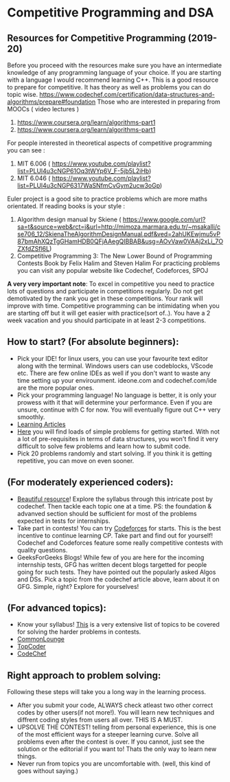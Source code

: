 # Competitive Programming and DSA

## Resources for Competitive Programming (2019-20)
Before you proceed with the resources make sure you have an intermediate knowledge of any programming language of your choice.
If you are starting with a language I would recommend learning C++.  This is a good resource to prepare for competitive. It has theory as well as problems you can do topic wise.  https://www.codechef.com/certification/data-structures-and-algorithms/prepare#foundation Those who are interested in preparing from MOOCs ( video lectures ) 
1.  https://www.coursera.org/learn/algorithms-part1
2.  https://www.coursera.org/learn/algorithms-part1

For people interested in theoretical aspects of competitive programming you can see :
1.  MIT 6.006 ( https://www.youtube.com/playlist?list=PLUl4u3cNGP61Oq3tWYp6V_F-5jb5L2iHb)
2.  MIT 6.046 ( https://www.youtube.com/playlist?list=PLUl4u3cNGP6317WaSNfmCvGym2ucw3oGp)

Euler project is a good site to practice problems which are more maths orientated.
If reading books is your style :
1.  Algorithm design manual by Skiene
( https://www.google.com/url?sa=t&source=web&rct=j&url=http://mimoza.marmara.edu.tr/~msakalli/cse706_12/SkienaTheAlgorithmDesignManual.pdf&ved=2ahUKEwjmu5vP87bmAhXQzTgGHamHDB0QFjAAegQIBBAB&usg=AOvVaw0VAAj2xLi_7OZXfdZSfl6L)
2.  Competitive Programming 3: The New Lower Bound of Programming Contests Book by Felix Halim and Steven Halim
For practicing problems you can visit any popular website like Codechef, Codeforces, SPOJ

**A very very important note**: To excel in competitive you need to practice lots of questions and participate in competitions regularly. Do not get demotivated by the rank you get in these competitions. Your rank will improve with time. Competitive programming can be intimidating
when you are starting off but it will get easier with practice(sort of..). You have a 2 week vacation and you should participate in at least 2-3 competitions.


## How to start? (For absolute beginners):
-  Pick your IDE! for linux users, you can use your favourite text editor along with the terminal. Windows users can use codeblocks, VScode etc. There are few online IDEs as well if you don't want to waste any time setting up your envirounment. ideone.com and codechef.com/ide are the more popular ones.
- Pick your programming language! No language is better, it is only your prowess with it that will determine your performance. Even if you are unsure, continue with C for now. You will eventually figure out C++ very smoothly.
- [Learning Articles](https://github.com/priyankjairaj100/learning-articles/blob/master/CP1.md)
-  [Here](https://www.codechef.com/problems/school) you will find loads of simple problems for getting started. With not a lot of pre-requisites in terms of data structures, you won't find it very difficult to solve few problems and learn how to submit code.
- Pick 20 problems randomly and start solving. If you think it is getting repetitive, you can move on even sooner.

## (For moderately experienced coders):
- [Beautiful resource](https://www.codechef.com/certification/prepare)! Explore the syllabus through this intricate post by codechef. Then tackle each topic one at a time. PS: the foundation & advanved section should be sufficient for most of the problems expected in tests for internships.
- Take part in contests! You can try [Codeforces](https://www.codeforces.com) for starts. This is the best incentive to continue learning CP. Take part and find out for yourself! Codechef and Codeforces feature some really competitive contests with quality questions.
- GeeksForGeeks Blogs! While few of you are here for the incoming internship tests, GFG has written decent blogs targetted for people going for such tests. They have pointed out the popularly asked Algos and DSs. Pick a topic from the codechef article above, learn about it on GFG. Simple, right? Explore for yourselves!

## (For advanced topics):
- Know your syllabus! [This](https://slack-redir.net/linkurl=https%3A%2F%2Fgist.github.com%2Fsharmaeklavya2%2F8aa2830f3a46a3f46ff249b4e1f07767) is a very extensive list of topics to be covered for solving the harder problems in contests.
- [CommonLounge](https://www.commonlounge.com/discussion/5d2822257dfa49328d85fd27cf114441/main)
- [TopCoder](https://www.topcoder.com/community/competitive-programming/tutorials/dynamic-programming-from-novice-to-advanced/)
- [CodeChef](https://www.codechef.com/certification/data-structures-and-algorithms/prepare#)

## Right approach to problem solving:
Following these steps will take you a long way in the learning process.
- After you submit your code, ALWAYS check atleast two other correct codes by other users(if not more!). You will learn new techniques and diffrent coding styles from users all over. THIS IS A MUST.
- UPSOLVE THE CONTEST! telling from personal experience, this is one of the most efficient ways for a steeper learning curve. Solve all problems even after the contest is over. If you cannot, just see the solution or the editorial if you want to! Thats the only way to learn new things.
- Never run from topics you are uncomfortable with. (well, this kind of goes without saying.)

